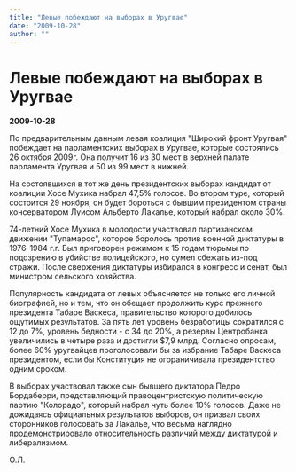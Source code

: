 ```yaml
---
title: "Левые побеждают на выборах в Уругвае"
date: "2009-10-28"
author: ""
---
```


# Левые побеждают на выборах в Уругвае

**2009-10-28** 

По предварительным данным левая коалиция "Широкий фронт Уругвая" побеждает на парламентских выборах в Уругвае, которые состоялись 26 октября 2009г. Она получит 16 из 30 мест в верхней палате парламента Уругвая и 50 из 99 мест в нижней.

На состоявшихся в тот же день президентских выборах кандидат от коалиции Хосе Мухика набрал 47,5% голосов. Во втором туре, который состоится 29 ноября, он будет бороться с бывшим президентом страны консерватором Луисом Альберто Лакалье, который набрал около 30%.

74-летний Хосе Мухика в молодости участвовал партизанском движении "Тупамарос", которое боролось против военной диктатуры в 1976-1984 г.г. Был приговорен режимом к 15 годам тюрьмы по подозрению в убийстве полицейского, но сумел сбежать из-под стражи. После свержения диктатуры избирался в конгресс и  сенат, был министром сельского хозяйства.

Популярность кандидата от левых объясняется не только его личной биографией, но и тем, что он обещает продолжить курс прежнего президента Табаре Васкеса, правительство которого добилось ощутимых результатов. За пять лет уровень безработицы сократился с 12 до 7%, уровень бедности - с 34 до 20%, а резервы Центробанка увеличились в четыре раза и достигли $7,9 млрд. Согласно опросам, более 60% уругвайцев проголосовали бы за избрание Табаре Васкеса президентом, если бы Конституция не огораничивала президентство одним сроком.

В выборах участвовал также сын бывшего диктатора Педро Бордаберри, представляющий правоцентристскую политическую партию "Колорадо", который набрал чуть более 10% голосов. Даже не дожидаясь официальных результатов выборов, он призвал своих сторонников голосовать за Лакалье, что весьма наглядно продемонстрировало относительность различий между диктатурой и либерализмом.

О.Л.